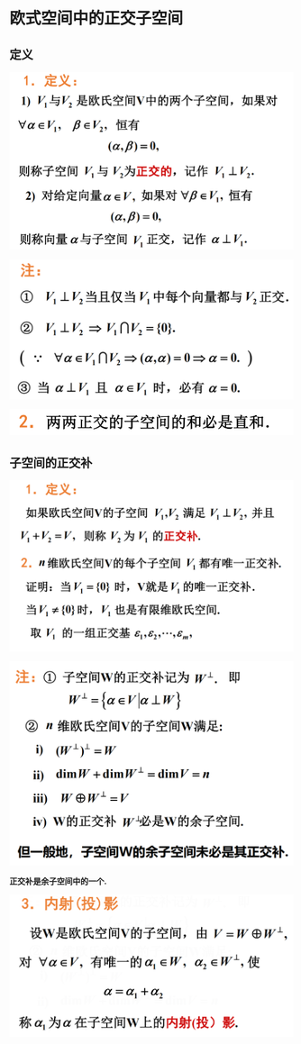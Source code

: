 # 欧式空间中的正交子空间

## 定义

![](images/2021-06-07-09-12-51.png)

![](images/2021-06-07-09-45-07.png)

![](images/2021-06-07-09-45-16.png)

## 子空间的正交补

![](images/2021-06-07-09-45-34.png)

![](images/2021-06-07-09-46-11.png)

**正交补是余子空间中的一个.**

![](images/2021-06-07-09-46-30.png)
